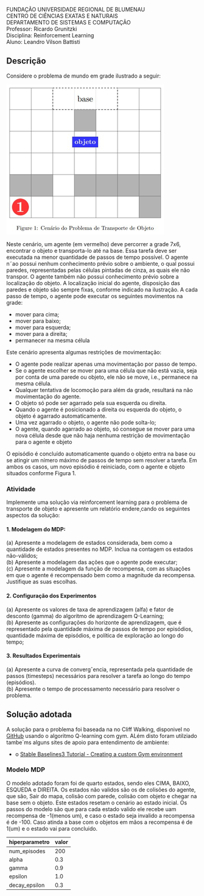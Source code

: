 FUNDAÇÃO UNIVERSIDADE REGIONAL DE BLUMENAU  
CENTRO DE CIÊNCIAS EXATAS E NATURAIS  
DEPARTAMENTO DE SISTEMAS E COMPUTAÇÃO  
Professor: Ricardo Grunitzki  
Disciplina: Reinforcement Learning  
Aluno: Leandro Vilson Battisti  


## Descrição
Considere o problema de mundo em grade ilustrado a seguir:

![Figura1](/imagens/figura1.jpg)

Neste cenário, um agente (em vermelho) deve percorrer a grade 7x6, encontrar o objeto e
transporta-lo até na base. Essa tarefa deve ser executada na menor quantidade de passos de
tempo possível. O agente n˜ao possui nenhum conhecimento prévio sobre o ambiente, o qual possui
paredes, representadas pelas células pintadas de cinza, as quais ele não transpor. O agente também
não possui conhecimento prévio sobre a localização do objeto.
A localização inicial do agente, disposição das paredes e objeto são sempre fixas, conforme
indicado na ilustração. A cada passo de tempo, o agente pode executar os seguintes movimentos
na grade:

- mover para cima;
- mover para baixo;
- mover para esquerda;
- mover para a direita;
- permanecer na mesma célula

Este cenário apresenta algumas restrições de movimentação:

- O agente pode realizar apenas uma movimentação por passo de tempo.
- Se o agente escolher se mover para uma célula que não está vazia, seja por conta de uma
parede ou objeto, ele não se move, i.e., permanece na mesma célula.
- Qualquer tentativa de locomoção para além da grade, resultará na não movimentação do
agente.
- O objeto só pode ser agarrado pela sua esquerda ou direita.
- Quando o agente é posicionado a direita ou esquerda do objeto, o objeto é agarrado automaticamente.
- Uma vez agarrado o objeto, o agente não pode solta-lo;
- O agente, quando agarrado ao objeto, só consegue se mover para uma nova célula desde que
não haja nenhuma restrição de movimentação para o agente e objeto


O episódio é concluído automaticamente quando o objeto entra na base ou se atingir um nímero
máximo de passos de tempo sem resolver a tarefa. Em ambos os casos, um novo episódio é reiniciado,
com o agente e objeto situados conforme Figura 1.

### Atividade
Implemente uma solução via reinforcement learning para o problema de transporte de objeto e
apresente um relatório endere¸cando os seguintes aspectos da solução:

#### 1. Modelagem do MDP:
(a) Apresente a modelagem de estados considerada, bem como a quantidade de estados
presentes no MDP. Inclua na contagem os estados não-válidos;  
(b) Apresente a modelagem das ações que o agente pode executar;  
(c) Apresente a modelagem da função de recompensa, com as situações em que o agente é
recompensado bem como a magnitude da recompensa. Justifique as suas escolhas.  

#### 2. Configuração dos Experimentos
(a) Apresente os valores de taxa de aprendizagem (alfa) e fator de desconto (gamma) do
algoritmo de aprendizagem Q-Learning;  
(b) Apresente as configurações do horizonte de aprendizagem, que é representado pela quantidade máxima de passos de tempo por episódios, quantidade máxima de episódios, e
política de exploração ao longo do tempo;

#### 3. Resultados Experimentais
(a) Apresente a curva de convergˆencia, representada pela quantidade de passos (timesteps)
necessários para resolver a tarefa ao longo do tempo (episódios).  
(b) Apresente o tempo de processamento necessário para resolver o problema.



## Solução adotada

A solução para o problema foi baseada na no Cliff Walking, disponivel no [GitHub](https://github.com/caburu/gym-cliffwalking/blob/master/gym_cliffwalking/envs/cliffwalking_env.py) usando o algoritmo Q-learning com gym. ALém disto foram utilziado tambe´ms alguns sites de apoio para entendimento de ambiente:
- o [Stable Baselines3 Tutorial - Creating a custom Gym environment](https://colab.research.google.com/github/araffin/rl-tutorial-jnrr19/blob/sb3/5_custom_gym_env.ipynb#scrollTo=PQfLBE28SNDr)


### Modelo MDP
O modelo adotado foram foi de quarto estados, sendo eles CIMA, BAIXO, ESQUEDA e DIREITA. 
Os estados não validos são os de colisões do agente, que são, Sair do mapa, colisão com parede, colisão com objeto e chegar na base sem o objeto. Este estados resetam o cenário ao estado inicial.
Os passos do modelo são que para cada estado valido ele recebe  uam recompensa de -1(menos um), e caso o estado seja invalido a recompensa é de -100. Caso atinda a base com o objetos em mãos a recompensa é de 1(um) e o estado vai para concluido.

hiperparametro|valor
-------------|---------
num_episodes | 200
alpha | 0.3
gamma | 0.9
epsilon | 1.0
decay_epsilon | 0.3






